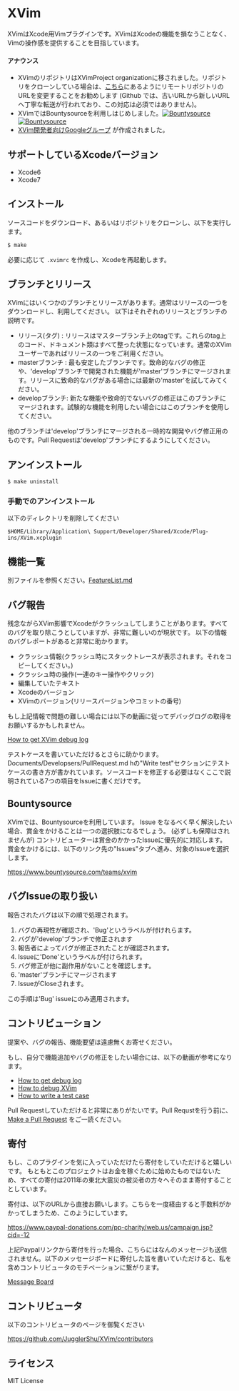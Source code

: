 # XVim
  XVimはXcode用Vimプラグインです。XVimはXcodeの機能を損なうことなく、Vimの操作感を提供することを目指しています。

#### アナウンス
  - XVimのリポジトリはXVimProject organizationに移されました。リポジトリをクローンしている場合は、[こちら][github-transferring]にあるようにリモートリポジトリのURLを変更することをお勧めします (Github では、古いURLから新しいURLへ丁寧な転送が行われており、この対応は必須ではありません)。
  - XVimではBountysourceを利用しはじめしました。[![Bountysource][bountysource-bouties-badge]][bountysource-bouties] [![Bountysource][bountysource-raised-badge]][bountysource-raised]
  - [XVim開発者向けGoogleグループ][google-group] が作成されました。

[github-transferring]: https://help.github.com/articles/transferring-a-repository/
[bountysource-bouties-badge]: https://www.bountysource.com/badge/team?team_id=918&style=bounties_posted
[bountysource-bouties]: https://www.bountysource.com/teams/xvim/bounties?utm_source=XVim&utm_medium=shield&utm_campaign=bounties_posted
[bountysource-raised-badge]: https://www.bountysource.com/badge/team?team_id=918&style=raised
[bountysource-raised]: https://www.bountysource.com/teams/xvim?utm_source=XVim&utm_medium=shield&utm_campaign=raised
[google-group]: https://groups.google.com/d/forum/xvim-developers

## サポートしているXcodeバージョン
  - Xcode6
  - Xcode7

## インストール
  ソースコードをダウンロード、あるいはリポジトリをクローンし、以下を実行します。

  ```bash
  $ make
  ```

  必要に応じて `.xvimrc` を作成し、Xcodeを再起動します。

## ブランチとリリース
 XVimにはいくつかのブランチとリリースがあります。通常はリリースの一つをダウンロードし、利用してください。
 以下はそれぞれのリリースとブランチの説明です。

 - リリース(タグ) : リリースはマスターブランチ上のtagです。これらのtag上のコード、ドキュメント類はすべて整った状態になっています。通常のXVimユーザーであればリリースの一つをご利用ください。
 - masterブランチ : 最も安定したブランチです。致命的なバグの修正や、'develop'ブランチで開発された機能が'master'ブランチにマージされます。リリースに致命的なバグがある場合には最新の'master'を試してみてください。
 - developブランチ: 新たな機能や致命的でないバグの修正はこのブランチにマージされます。試験的な機能を利用したい場合にはこのブランチを使用してください。

 他のブランチは'develop'ブランチにマージされる一時的な開発やバグ修正用のものです。Pull Requestは'develop'ブランチにするようにしてください。


## アンインストール
  ```bash
  $ make uninstall
  ```

### 手動でのアンインストール
  以下のディレクトリを削除してください

    $HOME/Library/Application\ Support/Developer/Shared/Xcode/Plug-ins/XVim.xcplugin

## 機能一覧
  別ファイルを参照ください。[FeatureList.md](Documents/Users/FeatureList.md)

## バグ報告
  残念ながらXVim影響でXcodeがクラッシュしてしまうことがあります。すべてのバグを取り除こうとしていますが、非常に難しいのが現状です。
  以下の情報のバグレポートがあると非常に助かります。

   * クラッシュ情報(クラッシュ時にスタックトレースが表示されます。それをコピーしてください。)
   * クラッシュ時の操作(一連のキー操作やクリック)
   * 編集していたテキスト
   * Xcodeのバージョン
   * XVimのバージョン(リリースバージョンやコミットの番号)
  
  もし上記情報で問題の難しい場合には以下の動画に従ってデバッグログの取得をお願いするかもしれません。
  
  [How to get XVim debug log](http://www.youtube.com/watch?v=50Bhu8setlc&feature=youtu.be)


  テストケースを書いていただけるとさらに助かります。Documents/Developsers/PullRequest.md hの"Write test"セクションにテストケースの書き方が書かれています。ソースコードを修正する必要はなくここで説明されている7つの項目をIssueに書くだけです。

## Bountysource
  XVimでは、Bountysourceを利用しています。
  Issue をなるべく早く解決したい場合、賞金をかけることは一つの選択肢になるでしょう。
  (必ずしも保障はされませんが) コントリビューターは賞金のかかったIssueに優先的に対応します。
  賞金をかけるには、以下のリンク先の"Issues"タブへ進み、対象のIssueを選択します。

  https://www.bountysource.com/teams/xvim

## バグIssueの取り扱い

  報告されたバグは以下の順で処理されます。

  1. バグの再現性が確認され、'Bug'というラベルが付けれらます。
  2. バグが'develop'ブランチで修正されます
  3. 報告者によってバグが修正されたことが確認されます。
  4. Issueに'Done'というラベルが付けられます。
  5. バグ修正が他に副作用がないことを確認します。
  6. 'master'ブランチにマージされます
  7. IssueがCloseされます。

  この手順は'Bug' issueにのみ適用されます。


## コントリビューション
  提案や、バグの報告、機能要望は遠慮無くお寄せください。

  もし、自分で機能追加やバグの修正をしたい場合には、以下の動画が参考になります。
  
 - [How to get debug log](http://www.youtube.com/watch?v=50Bhu8setlc)
 - [How to debug XVim](http://www.youtube.com/watch?v=AbC6f86VW9A)
 - [How to write a test case](http://www.youtube.com/watch?v=kn-kkRTtRcE)

  Pull Requestしていただけると非常にありがたいです。Pull Requstを行う前に、[Make a Pull Request](Documents/Developers/PullRequest.md)
をご一読ください。

## 寄付
  もし、このプラグインを気に入っていただけたら寄付をしていただけると嬉しいです。
  もともとこのプロジェクトはお金を稼ぐために始めたものではないため、すべての寄付は2011年の東北大震災の被災者の方々へそのまま寄付することとしています。

  寄付は、以下のURLから直接お願いします。こちらを一度経由すると手数料がかかってしまうため、このようにしています。

  https://www.paypal-donations.com/pp-charity/web.us/campaign.jsp?cid=-12

  上記Paypalリンクから寄付を行った場合、こちらにはなんのメッセージも送信されません。以下のメッセージボードに寄付した旨を書いていただけると、私を含めコントリビュータのモチベーションに繋がります。

  [Message Board]( https://github.com/JugglerShu/XVim/wiki/Donation-messages-to-XVim )

## コントリビュータ
  以下のコントリビュータのページを御覧ください

  https://github.com/JugglerShu/XVim/contributors

## ライセンス
  MIT License

